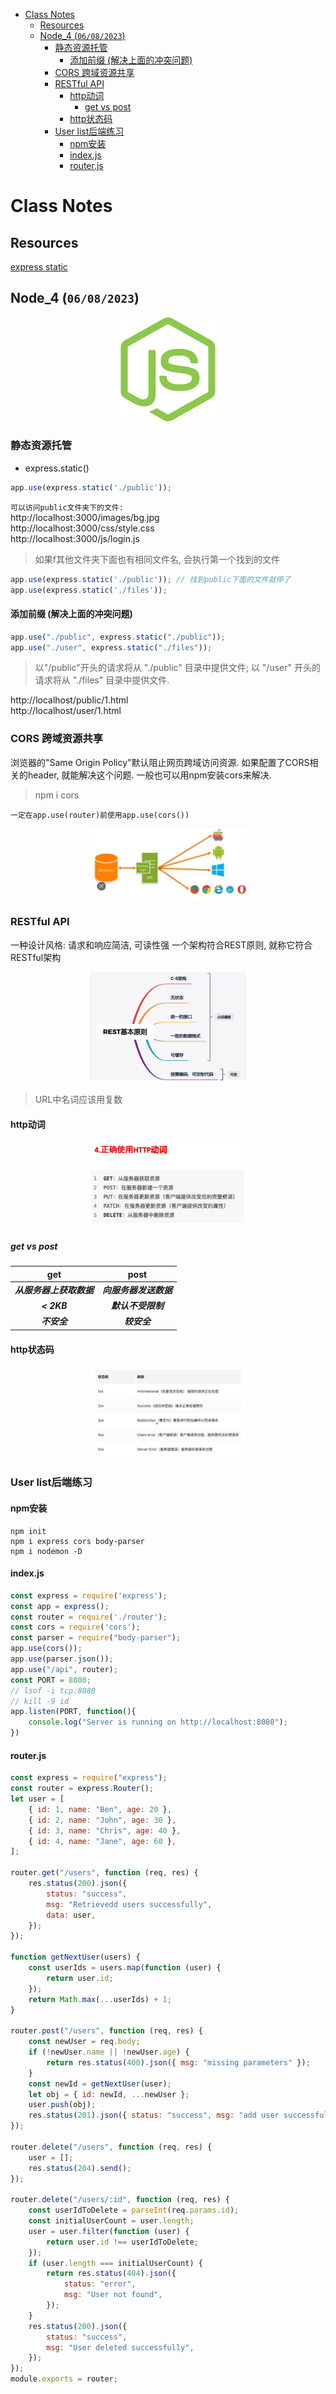 - [Class Notes](#class-notes)
  - [Resources](#resources)
  - [Node\_4 (`06/08/2023`)](#node_4-06082023)
    - [静态资源托管](#静态资源托管)
      - [添加前缀 (解决上面的冲突问题)](#添加前缀-解决上面的冲突问题)
    - [CORS 跨域资源共享](#cors-跨域资源共享)
    - [RESTful API](#restful-api)
      - [http动词](#http动词)
        - [get vs post](#get-vs-post)
      - [http状态码](#http状态码)
    - [User list后端练习](#user-list后端练习)
      - [npm安装](#npm安装)
      - [index.js](#indexjs)
      - [router.js](#routerjs)

# Class Notes

## Resources
[express static](https://expressjs.com/en/starter/static-files.html)<br>

## Node_4 (`06/08/2023`)
<p align='center'><img src='../image/nodejs.png' width='30%' height='30%' /></p>

### 静态资源托管
- express.static()

```js
app.use(express.static('./public'));
```

`可以访问public文件夹下的文件:`<br>
http://localhost:3000/images/bg.jpg<br>
http://localhost:3000/css/style.css<br>
http://localhost:3000/js/login.js<br>

> 如果f其他文件夹下面也有相同文件名, 会执行第一个找到的文件
```js
app.use(express.static('./public')); // 找到public下面的文件就停了
app.use(express.static('./files'));
```

#### 添加前缀 (解决上面的冲突问题)
```js
app.use("./public", express.static("./public"));
app.use("./user", express.static("./files"));
```
> 以"/public"开头的请求将从 "./public" 目录中提供文件; 以 "/user" 开头的请求将从 "./files" 目录中提供文件.

http://localhost/public/1.html<br>
http://localhost/user/1.html

### CORS 跨域资源共享
浏览器的"Same Origin Policy"默认阻止网页跨域访问资源. 如果配置了CORS相关的header, 就能解决这个问题. 一般也可以用npm安装cors来解决.

> npm i cors

`一定在app.use(router)前使用app.use(cors())`

<p align='center'><img src='../image/business-logic.png' width='50%' height='50%' /></p>

### RESTful API
一种设计风格: 请求和响应简洁, 可读性强
一个架构符合REST原则, 就称它符合RESTful架构

<p align='center'><img src='../image/REST基本原则.png' width='50%' height='50%' /></p>

> URL中名词应该用复数

#### http动词
<p align='center'><img src='../image/http动词.png' width='50%' height='50%' /></p>

##### get vs post
| get | post |
| :---: | :---: |
| ***从服务器上获取数据*** | ***向服务器发送数据*** |
| ***< 2KB*** | ***默认不受限制*** |
| ***不安全*** | ***较安全*** |

#### http状态码
<p align='center'><img src='../image/http status codes.png' width='50%' height='50%' /></p>

### User list后端练习
#### npm安装
```shell
npm init
npm i express cors body-parser
npm i nodemon -D
```

#### index.js
```js
const express = require('express');
const app = express();
const router = require('./router');
const cors = require('cors');
const parser = require("body-parser");
app.use(cors());
app.use(parser.json());
app.use("/api", router);
const PORT = 8080;
// lsof -i tcp:8080
// kill -9 id
app.listen(PORT, function(){
    console.log("Server is running on http://localhost:8080");
})
```

#### router.js
```js
const express = require("express");
const router = express.Router();
let user = [
    { id: 1, name: "Ben", age: 20 },
    { id: 2, name: "John", age: 30 },
    { id: 3, name: "Chris", age: 40 },
    { id: 4, name: "Jane", age: 60 },
];

router.get("/users", function (req, res) {
    res.status(200).json({
        status: "success",
        msg: "Retrievedd users successfully",
        data: user,
    });
});

function getNextUser(users) {
    const userIds = users.map(function (user) {
        return user.id;
    });
    return Math.max(...userIds) + 1;
}

router.post("/users", function (req, res) {
    const newUser = req.body;
    if (!newUser.name || !newUser.age) {
        return res.status(400).json({ msg: "missing parameters" });
    }
    const newId = getNextUser(user);
    let obj = { id: newId, ...newUser };
    user.push(obj);
    res.status(201).json({ status: "success", msg: "add user successfully", data: user });
});

router.delete("/users", function (req, res) {
    user = [];
    res.status(204).send();
});

router.delete("/users/:id", function (req, res) {
    const userIdToDelete = parseInt(req.params.id);
    const initialUserCount = user.length;
    user = user.filter(function (user) {
        return user.id !== userIdToDelete;
    });
    if (user.length === initialUserCount) {
        return res.status(404).json({
            status: "error",
            msg: "User not found",
        });
    }
    res.status(200).json({
        status: "success",
        msg: "User deleted successfully",
    });
});
module.exports = router;
```
